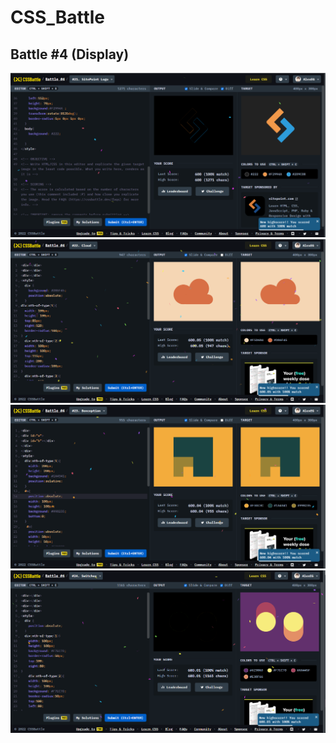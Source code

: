 # CSS_Battle

## Battle #4    (Display)


![Alt text](Battle%204%20%20%5B21%5D%20SitePoint%20Logo/images/Site%20Point%20Logo.png)
![Alt text](Battle%204%20%20%5B22%5D%20Cloud/images/Cloud.png)
![Alt text](Battle%204%20%20%5B23%5D%20Boxception/images/Boxception.png)
![Alt text](Battle%204%20%20%5B24%5D%20Switches/images/Switches.png)